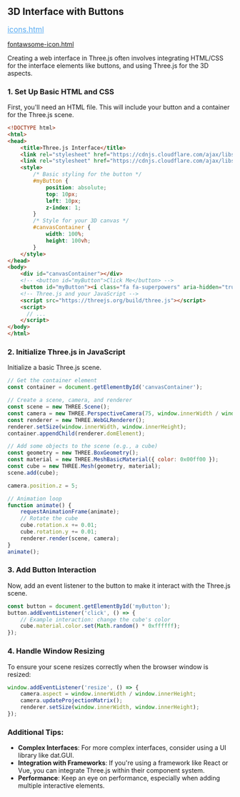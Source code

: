 ## 3D Interface with Buttons

<a href="../../secure-witchfire/Code/icons.html" style="color:#59acf3;font-size:larger;">icons.html</a>

[fontawsome-icon.html](../Code/misc/fontawsome-icon.html)

Creating a web interface in Three.js often involves integrating HTML/CSS for the interface elements like buttons, and using Three.js for the 3D aspects.

### 1. Set Up Basic HTML and CSS

First, you'll need an HTML file. This will include your button and a container for the Three.js scene.

```html
<!DOCTYPE html>
<html>
<head>
    <title>Three.js Interface</title>
    <link rel="stylesheet" href="https://cdnjs.cloudflare.com/ajax/libs/font-awesome/4.7.0/css/font-awesome.css">
    <link rel="stylesheet" href="https://cdnjs.cloudflare.com/ajax/libs/font-awesome/4.7.0/css/font-awesome.css.map">
    <style>
        /* Basic styling for the button */
        #myButton {
            position: absolute;
            top: 10px;
            left: 10px;
            z-index: 1;
        }
        /* Style for your 3D canvas */
        #canvasContainer {
            width: 100%;
            height: 100vh;
        }
    </style>
</head>
<body>
    <div id="canvasContainer"></div>
    <!-- <button id="myButton">Click Me</button> -->
    <button id="myButton"><i class="fa fa-superpowers" aria-hidden="true"></i></button>
    <!-- Three.js and your JavaScript -->
    <script src="https://threejs.org/build/three.js"></script>
    <script>
      // ...
    </script>
</body>
</html>
```

### 2. Initialize Three.js in JavaScript

Initialize a basic Three.js scene.

```javascript
// Get the container element
const container = document.getElementById('canvasContainer');

// Create a scene, camera, and renderer
const scene = new THREE.Scene();
const camera = new THREE.PerspectiveCamera(75, window.innerWidth / window.innerHeight, 0.1, 1000);
const renderer = new THREE.WebGLRenderer();
renderer.setSize(window.innerWidth, window.innerHeight);
container.appendChild(renderer.domElement);

// Add some objects to the scene (e.g., a cube)
const geometry = new THREE.BoxGeometry();
const material = new THREE.MeshBasicMaterial({ color: 0x00ff00 });
const cube = new THREE.Mesh(geometry, material);
scene.add(cube);

camera.position.z = 5;

// Animation loop
function animate() {
    requestAnimationFrame(animate);
    // Rotate the cube
    cube.rotation.x += 0.01;
    cube.rotation.y += 0.01;
    renderer.render(scene, camera);
}
animate();
```

### 3. Add Button Interaction

Now, add an event listener to the button to make it interact with the Three.js scene.

```javascript
const button = document.getElementById('myButton');
button.addEventListener('click', () => {
    // Example interaction: change the cube's color
    cube.material.color.set(Math.random() * 0xffffff);
});
```

### 4. Handle Window Resizing

To ensure your scene resizes correctly when the browser window is resized:

```javascript
window.addEventListener('resize', () => {
    camera.aspect = window.innerWidth / window.innerHeight;
    camera.updateProjectionMatrix();
    renderer.setSize(window.innerWidth, window.innerHeight);
});
```

### Additional Tips:

- **Complex Interfaces**: For more complex interfaces, consider using a UI library like dat.GUI.
- **Integration with Frameworks**: If you're using a framework like React or Vue, you can integrate Three.js within their component system.
- **Performance**: Keep an eye on performance, especially when adding multiple interactive elements.

<br>
